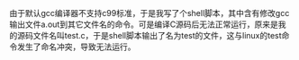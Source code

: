 由于默认gcc编译器不支持c99标准，于是我写了个shell脚本，其中含有修改gcc输出文件a.out到其它文件名的命令。可是编译C源码后无法正常运行，原来是我的源码文件名叫test.c，于是shell脚本输出了名为test的文件，这与linux的test命令发生了命名冲突，导致无法运行。
